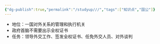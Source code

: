 ```yaml
---
{"dg-publish":true,"permalink":"/studyup///","tags":["知识点","国公"]}
---
```


- 地位：一国对外关系的管理和执行机关
- 政府首脑不需要出示全权证书
- 任务：领导外交工作、签发全权证书、任免外交人员、对外谈判